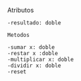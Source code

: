 Atributos

    -resultado: doble

    Metodos

    -sumar x: doble
    -restar x :doble
    -multiplicar x: doble
    -dividir x: doble
    -reset